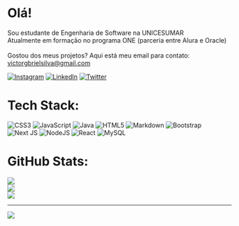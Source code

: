 # Olá!
Sou estudante de Engenharia de Software na UNICESUMAR<br>Atualmente em formação no programa ONE (parceria entre Alura e Oracle)<br><br>Gostou dos meus projetos? Aqui está meu email para contato: victorgbrielsilva@gmail.com

[![Instagram](https://img.shields.io/badge/Instagram-%23E4405F.svg?logo=Instagram&logoColor=white)](https://instagram.com/victorcxias) [![LinkedIn](https://img.shields.io/badge/LinkedIn-%230077B5.svg?logo=linkedin&logoColor=white)](https://linkedin.com/in/victorgbriel) [![Twitter](https://img.shields.io/badge/Twitter-%231DA1F2.svg?logo=Twitter&logoColor=white)](https://twitter.com/victobriel) 

# Tech Stack:
![CSS3](https://img.shields.io/badge/css3-%231572B6.svg?style=flat&logo=css3&logoColor=white) ![JavaScript](https://img.shields.io/badge/javascript-%23323330.svg?style=flat&logo=javascript&logoColor=%23F7DF1E) ![Java](https://img.shields.io/badge/java-%23ED8B00.svg?style=flat&logo=java&logoColor=white) ![HTML5](https://img.shields.io/badge/html5-%23E34F26.svg?style=flat&logo=html5&logoColor=white) ![Markdown](https://img.shields.io/badge/markdown-%23000000.svg?style=flat&logo=markdown&logoColor=white) ![Bootstrap](https://img.shields.io/badge/bootstrap-%23563D7C.svg?style=flat&logo=bootstrap&logoColor=white) ![Next JS](https://img.shields.io/badge/Next-black?style=flat&logo=next.js&logoColor=white) ![NodeJS](https://img.shields.io/badge/node.js-6DA55F?style=flat&logo=node.js&logoColor=white) ![React](https://img.shields.io/badge/react-%2320232a.svg?style=flat&logo=react&logoColor=%2361DAFB) ![MySQL](https://img.shields.io/badge/mysql-%2300f.svg?style=flat&logo=mysql&logoColor=white)

# GitHub Stats:
![](https://github-readme-stats.vercel.app/api?username=victobriel&theme=dracula&hide_border=true&include_all_commits=false&count_private=false)<br/>
![](https://github-readme-streak-stats.herokuapp.com/?user=victobriel&theme=dracula&hide_border=true)<br/>
![](https://github-readme-stats.vercel.app/api/top-langs/?username=victobriel&theme=dracula&hide_border=true&include_all_commits=false&count_private=false&layout=compact)

<!-- ## 🏆 GitHub Trophies
![](https://github-profile-trophy.vercel.app/?username=victobriel&theme=dracula&no-frame=true&no-bg=false&margin-w=4) -->

<!-- ### ✍️ Random Dev Quote
![](https://quotes-github-readme.vercel.app/api?type=vetical&theme=dark) -->

---
[![](https://visitcount.itsvg.in/api?id=victobriel&icon=6&color=7)](https://visitcount.itsvg.in)

<!-- Proudly created with GPRM ( https://gprm.itsvg.in ) -->
